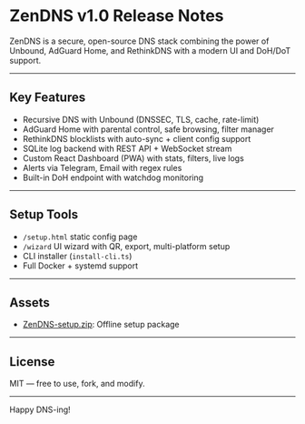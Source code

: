 # ZenDNS v1.0 Release Notes

ZenDNS is a secure, open-source DNS stack combining the power of Unbound, AdGuard Home, and RethinkDNS with a modern UI and DoH/DoT support.

---

## Key Features

- Recursive DNS with Unbound (DNSSEC, TLS, cache, rate-limit)
- AdGuard Home with parental control, safe browsing, filter manager
- RethinkDNS blocklists with auto-sync + client config support
- SQLite log backend with REST API + WebSocket stream
- Custom React Dashboard (PWA) with stats, filters, live logs
- Alerts via Telegram, Email with regex rules
- Built-in DoH endpoint with watchdog monitoring

---

## Setup Tools

- `/setup.html` static config page
- `/wizard` UI wizard with QR, export, multi-platform setup
- CLI installer (`install-cli.ts`)
- Full Docker + systemd support

---

## Assets

- [ZenDNS-setup.zip](https://github.com/GeekNeuron/ZenDNS/releases/download/v1.0/ZenDNS-setup.zip): Offline setup package

---

## License

MIT — free to use, fork, and modify.

---

Happy DNS-ing!
